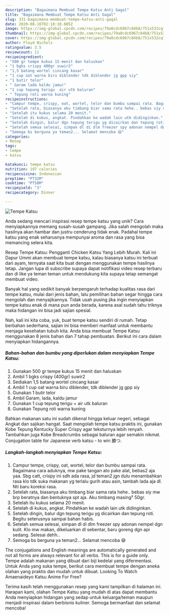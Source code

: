 ```yaml
---
description: "Bagaimana Membuat Tempe Katsu Anti Gagal"
title: "Bagaimana Membuat Tempe Katsu Anti Gagal"
slug: 331-bagaimana-membuat-tempe-katsu-anti-gagal
date: 2020-08-16T02:18:10.605Z
image: https://img-global.cpcdn.com/recipes/79a0cdc6967c84b8/751x532cq70/tempe-katsu-foto-resep-utama.jpg
thumbnail: https://img-global.cpcdn.com/recipes/79a0cdc6967c84b8/751x532cq70/tempe-katsu-foto-resep-utama.jpg
cover: https://img-global.cpcdn.com/recipes/79a0cdc6967c84b8/751x532cq70/tempe-katsu-foto-resep-utama.jpg
author: Floyd Nichols
ratingvalue: 3.5
reviewcount: 11
recipeingredient:
- "500 gr tempe kukus 15 menit dan haluskan"
- "1 bgks crispy 400gr suwir2"
- "1,5 batang wortel cincang kasar"
- "1 cup oat warna biru diblender tdk diblender jg gpp siy"
- "1 butir telor"
- " Garam lada kaldu jamur"
- "1 cup tepung terigu  air utk baluran"
- " Tepung roti warna kuning"
recipeinstructions:
- "Campur tempe, crispy, oat, wortel, telor dan bumbu sampai rata. Bagaimana cara aduknya, mw pake tangan ato pake alat, bebas2 aja yaa. Sbg catt, crispy ini sdh ada rasa, jd teman2 jgn dulu menambahkan rasa klo tdk suka makanan yg terlalu gurih atau asin, tambah lada aja dl. Nti baru koreksi rasa."
- "Setelah rata, biasanya aku timbang biar sama rata hehe.. bebas siy mw brp beratnya dan bentuknya spt aja. Aku timbang masing² 50gr."
- "Setelah itu kukus selama 20 menit."
- "Setelah di kukus, angkat. Pindahkan ke wadah lain utk didinginkan."
- "Setelah dingin, balur dgn tepung terigu yg dicairkan dan tepung roti. Begitu seterusnya sampai bahan habis."
- "Setelah semua selesai, simpan dl di dlm freezer spy adonan nempel dgn kulit. Klo mw makan, dikeluarkan dl sebentar, baru goreng dgn api sedang. Selesai dehh.."
- "Semoga bs berguna ya teman2... Selamat mencoba 😄"
categories:
- Resep
tags:
- tempe
- katsu

katakunci: tempe katsu 
nutrition: 197 calories
recipecuisine: Indonesian
preptime: "PT32M"
cooktime: "PT58M"
recipeyield: "3"
recipecategory: Dinner

---
```



![Tempe Katsu](https://img-global.cpcdn.com/recipes/79a0cdc6967c84b8/751x532cq70/tempe-katsu-foto-resep-utama.jpg)

Anda sedang mencari inspirasi resep tempe katsu yang unik? Cara menyiapkannya memang susah-susah gampang. Jika salah mengolah maka hasilnya akan hambar dan justru cenderung tidak enak. Padahal tempe katsu yang enak seharusnya mempunyai aroma dan rasa yang bisa memancing selera kita.

Resep Tempe Katsu: Pengganti Chicken Katsu Yang Lebih Murah. Kali ini Dapur Ummi akan membuat tempe katsu, kalau biasanya katsu ini terbuat dari ayam, ternyata saat kita buat dengan menggunakan tempe hasilnya tetap. Jangan lupa di subscribe supaya dapat notifikasi video resep terbaru dan di like ya teman teman untuk mendukung kita supaya tetap semangat membuat video.

Banyak hal yang sedikit banyak berpengaruh terhadap kualitas rasa dari tempe katsu, mulai dari jenis bahan, lalu pemilihan bahan segar hingga cara mengolah dan menyajikannya. Tidak usah pusing jika ingin menyiapkan tempe katsu enak di mana pun anda berada, karena asal sudah tahu triknya maka hidangan ini bisa jadi sajian spesial.


Nah, kali ini kita coba, yuk, buat tempe katsu sendiri di rumah. Tetap berbahan sederhana, sajian ini bisa memberi manfaat untuk membantu menjaga kesehatan tubuh kita. Anda bisa membuat Tempe Katsu menggunakan 8 jenis bahan dan 7 tahap pembuatan. Berikut ini cara dalam menyiapkan hidangannya.

<!--inarticleads1-->

##### Bahan-bahan dan bumbu yang diperlukan dalam menyiapkan Tempe Katsu:

1. Gunakan 500 gr tempe kukus 15 menit dan haluskan
1. Ambil 1 bgks crispy (400gr) suwir2
1. Sediakan 1,5 batang wortel cincang kasar
1. Ambil 1 cup oat warna biru diblender, tdk diblender jg gpp siy
1. Gunakan 1 butir telor
1. Ambil  Garam, lada, kaldu jamur
1. Gunakan 1 cup tepung terigu + air utk baluran
1. Gunakan  Tepung roti warna kuning


Bahkan makanan satu ini sudah dikenal hingga keluar negeri, sebagai Angkat dan sajikan hangat. Saat mengolah tempe katsu praktis ini, gunakan Kobe Tepung Kentucky Super Crispy agar teksturnya lebih renyah. Tambahkan juga Kobe Breadcrumbs sebagai baluran agar semakin nikmat. Conjugation table for Japanese verb katsu - to win 勝つ. 

<!--inarticleads2-->

##### Langkah-langkah menyiapkan Tempe Katsu:

1. Campur tempe, crispy, oat, wortel, telor dan bumbu sampai rata. Bagaimana cara aduknya, mw pake tangan ato pake alat, bebas2 aja yaa. Sbg catt, crispy ini sdh ada rasa, jd teman2 jgn dulu menambahkan rasa klo tdk suka makanan yg terlalu gurih atau asin, tambah lada aja dl. Nti baru koreksi rasa.
1. Setelah rata, biasanya aku timbang biar sama rata hehe.. bebas siy mw brp beratnya dan bentuknya spt aja. Aku timbang masing² 50gr.
1. Setelah itu kukus selama 20 menit.
1. Setelah di kukus, angkat. Pindahkan ke wadah lain utk didinginkan.
1. Setelah dingin, balur dgn tepung terigu yg dicairkan dan tepung roti. Begitu seterusnya sampai bahan habis.
1. Setelah semua selesai, simpan dl di dlm freezer spy adonan nempel dgn kulit. Klo mw makan, dikeluarkan dl sebentar, baru goreng dgn api sedang. Selesai dehh..
1. Semoga bs berguna ya teman2... Selamat mencoba 😄


The conjugations and English meanings are automatically generated and not all forms are always relevant for all verbs. This is for a guide only. Tempe adalah makanan yang dibuat dari biji kedelai yang difermentasi. Untuk Anda yang suka tempe, berikut cara membuat tempe dengan aneka olahan yang praktis dan mudah untuk dibuat. Looking To Watch Amaenaideyo Katsu Anime For Free? 

Terima kasih telah menggunakan resep yang kami tampilkan di halaman ini. Harapan kami, olahan Tempe Katsu yang mudah di atas dapat membantu Anda menyiapkan hidangan yang sedap untuk keluarga/teman maupun menjadi inspirasi dalam berbisnis kuliner. Semoga bermanfaat dan selamat mencoba!
